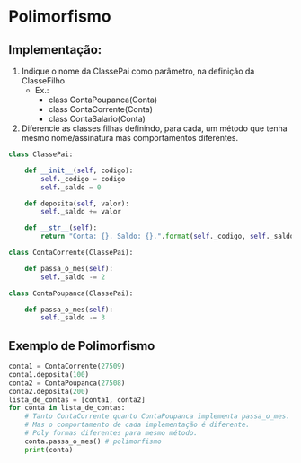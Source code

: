 # Polimorfismo
  
## Implementação:
1. Indique o nome da ClassePai como parâmetro, na definição da ClasseFilho
    - Ex.:
        - class ContaPoupanca(Conta)
        - class ContaCorrente(Conta)
        - class ContaSalario(Conta)
2. Diferencie as classes filhas definindo, para cada, um método que tenha mesmo nome/assinatura mas comportamentos diferentes.

```python
class ClassePai:

    def __init__(self, codigo):
        self._codigo = codigo
        self._saldo = 0

    def deposita(self, valor):
        self._saldo += valor

    def __str__(self):
        return "Conta: {}. Saldo: {}.".format(self._codigo, self._saldo)
```  
  
```python
class ContaCorrente(ClassePai):

    def passa_o_mes(self):
        self._saldo -= 2
```  
  
```python
class ContaPoupanca(ClassePai):

    def passa_o_mes(self):
        self._saldo -= 3
```  

## Exemplo de Polimorfismo
```python  
conta1 = ContaCorrente(27509)
conta1.deposita(100)
conta2 = ContaPoupanca(27508)
conta2.deposita(200)
lista_de_contas = [conta1, conta2]
for conta in lista_de_contas:
    # Tanto ContaCorrente quanto ContaPoupanca implementa passa_o_mes.
    # Mas o comportamento de cada implementação é diferente.
    # Poly formas diferentes para mesmo método.
    conta.passa_o_mes() # polimorfismo
    print(conta)
``` 
